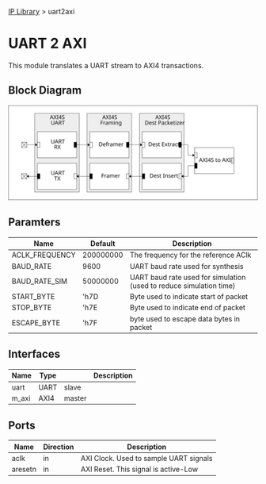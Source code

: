 [IP Library](../../doc.md) > uart2axi


# UART 2 AXI

This module translates a UART stream to AXI4 transactions.


## Block Diagram

![address map](figs/bd.svg)


## Paramters

| Name | Default | Description |
|------|---------|-------------|
| ACLK_FREQUENCY  | 200000000 | The frequency for the reference AClk
| BAUD_RATE       | 9600      | UART baud rate used for synthesis
| BAUD_RATE_SIM   | 50000000  | UART baud rate used for simulation (used to reduce simulation time)
| START_BYTE      | 'h7D      | Byte used to indicate start of packet
| STOP_BYTE       | 'h7E      | Byte used to indicate end of packet
| ESCAPE_BYTE     | 'h7F      | byte used to escape data bytes in packet


## Interfaces

| Name  | Type |        | Description |
|-------|------|--------|-------------|
| uart  | UART | slave  |
| m_axi | AXI4 | master |


## Ports

| Name  | Direction | Description |
|-------|-----------|-------------|
| aclk    | in  | AXI Clock. Used to sample UART signals
| aresetn | in  | AXI Reset. This signal is active-Low

